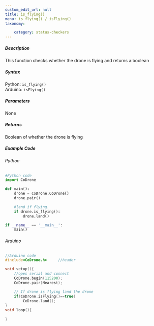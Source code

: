 ```yaml
---
custom_edit_url: null
title: is_flying()
menu: is_flying() / isFlying()
taxonomy:

	category: status-checkers
---
```


##### Description

This function checks whether the drone is flying and returns a boolean

##### Syntax
Python: ```is_flying()```<br />
Arduino: ```isFlying()```

##### Parameters

None

##### Returns

Boolean of whether the drone is flying

##### Example Code
###### Python
```python
#Python code
import CoDrone

def main():
	drone = CoDrone.CoDrone()
	drone.pair()

	#land if flying.
	if drone.is_flying():
	    drone.land()

if __name__ == '__main__':
	main()

```
###### Arduino
```c
//Arduino code
#include<CoDrone.h>		//header

void setup(){
	//open serial and connect
	CoDrone.begin(115200);
	CoDrone.pair(Nearest);

	// If drone is flying land the drone
	if(CoDrone.isFlying()==true)	
	    CoDrone.land();
}
void loop(){
	
}
```